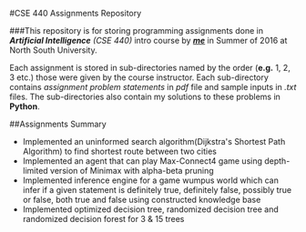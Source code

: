 #CSE 440 Assignments Repository

###This repository is for storing programming assignments done in ***Artificial Intelligence*** *(CSE 440)* intro course by ***[me](https://github.com/AsifulNobel)*** in Summer of 2016 at North South University.

Each assignment
is stored in sub-directories named by the order (**e.g.** 1, 2, 3 etc.) those were given by the course instructor. Each sub-directory contains *assignment problem statements* in *pdf* file and sample inputs in *.txt* files. The sub-directories also contain my solutions to these problems in **Python**.

##Assignments Summary
* Implemented an uninformed search algorithm(Dijkstra's Shortest Path Algorithm) to find shortest route between two cities
* Implemented an agent that can play Max-Connect4 game using depth-limited version of Minimax with alpha-beta pruning
* Implemented inference engine for a game wumpus world which can infer if a given statement is definitely true, definitely false, possibly true or false, both true and false using constructed knowledge base
* Implemented optimized decision tree, randomized decision tree and randomized decision forest for 3 & 15 trees

